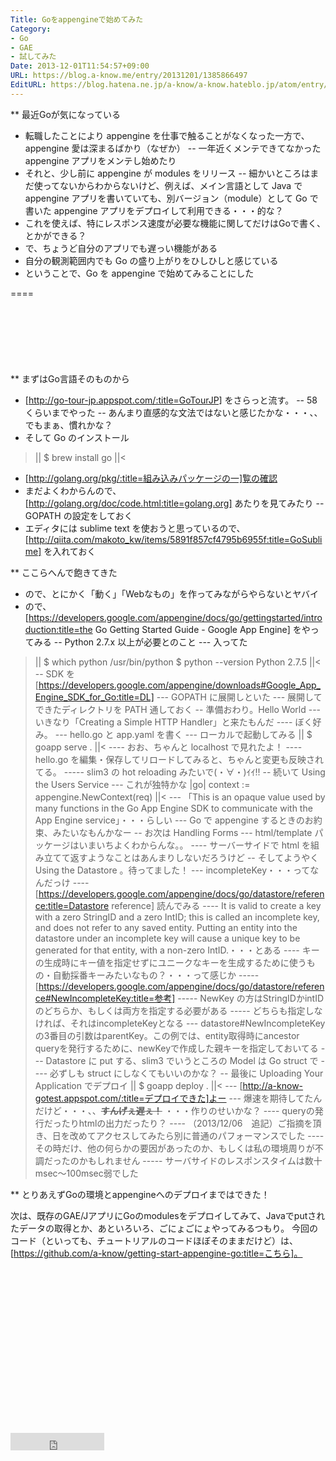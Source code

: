 ```yaml
---
Title: Goをappengineで始めてみた
Category:
- Go
- GAE
- 試してみた
Date: 2013-12-01T11:54:57+09:00
URL: https://blog.a-know.me/entry/20131201/1385866497
EditURL: https://blog.hatena.ne.jp/a-know/a-know.hateblo.jp/atom/entry/12921228815727979252
---
```


** 最近Goが気になっている
- 転職したことにより appengine を仕事で触ることがなくなった一方で、appengine 愛は深まるばかり（なぜか）
-- 一年近くメンテできてなかった appengine アプリをメンテし始めたり
- それと、少し前に appengine が modules をリリース
-- 細かいところはまだ使ってないからわからないけど、例えば、メイン言語として Java で appengine アプリを書いていても、別バージョン（module）として Go で書いた appengine アプリをデプロイして利用できる・・・的な？
- これを使えば、特にレスポンス速度が必要な機能に関してだけはGoで書く、とかができる？
- で、ちょうど自分のアプリでも遅っい機能がある
- 自分の観測範囲内でも Go の盛り上がりをひしひしと感じている
- ということで、Go を appengine で始めてみることにした

====

<script async src="//pagead2.googlesyndication.com/pagead/js/adsbygoogle.js"></script>
<!-- article-top -->
<ins class="adsbygoogle"
     style="display:inline-block;width:728px;height:90px"
     data-ad-client="ca-pub-3463034538369189"
     data-ad-slot="8367620130"></ins>
<script>
(adsbygoogle = window.adsbygoogle || []).push({});
</script>


** まずはGo言語そのものから
- [http://go-tour-jp.appspot.com/:title=GoTourJP] をさらっと流す。
-- 58くらいまでやった
-- あんまり直感的な文法ではないと感じたかな・・・、、でもまぁ、慣れかな？
- そして Go のインストール
>||
$ brew install go
||<
- [http://golang.org/pkg/:title=組み込みパッケージの一]覧の確認
- まだよくわからんので、 [http://golang.org/doc/code.html:title=golang.org] あたりを見てみたり
-- GOPATH の設定をしておく
- エディタには sublime text を使おうと思っているので、[http://qiita.com/makoto_kw/items/5891f857cf4795b6955f:title=GoSublime] を入れておく


** ここらへんで飽きてきた
- ので、とにかく「動く」「Webなもの」を作ってみながらやらないとヤバイ
- ので、[https://developers.google.com/appengine/docs/go/gettingstarted/introduction:title=the Go Getting Started Guide - Google App Engine] をやってみる
-- Python 2.7.x 以上が必要とのこと
--- 入ってた
>||
$ which python
/usr/bin/python
$ python --version
Python 2.7.5
||<
-- SDK を[https://developers.google.com/appengine/downloads#Google_App_Engine_SDK_for_Go:title=DL]
--- GOPATH に展開しといた
--- 展開してできたディレクトリを PATH 通しておく
-- 準備おわり。Hello World
--- いきなり「Creating a Simple HTTP Handler」と来たもんだ
---- ぼく好み。
--- hello.go と app.yaml を書く
--- ローカルで起動してみる
>||
$ goapp serve .
||<
---- おお、ちゃんと localhost で見れたよ！
---- hello.go を編集・保存してリロードしてみると、ちゃんと変更も反映されてる。
----- slim3 の hot reloading みたいで(・∀・)ｲｲ!!
-- 続いて Using the Users Service
--- これが独特かな
>|go|
context := appengine.NewContext(req)
||<
--- 「This is an opaque value used by many functions in the Go App Engine SDK to communicate with the App Engine service」・・・らしい
--- Go で appengine するときのお約束、みたいなもんかなー
-- お次は Handling Forms
--- html/template パッケージはいまいちよくわからんな。。
---- サーバーサイドで html を組み立てて返すようなことはあんまりしないだろうけど
-- そしてようやく Using the Datastore 。待ってました！
--- incompleteKey・・・ってなんだっけ
---- [https://developers.google.com/appengine/docs/go/datastore/reference:title=Datastore reference] 読んでみる
---- It is valid to create a key with a zero StringID and a zero IntID; this is called an incomplete key, and does not refer to any saved entity. Putting an entity into the datastore under an incomplete key will cause a unique key to be generated for that entity, with a non-zero IntID.・・・とある
---- キーの生成時にキー値を指定せずにユニークなキーを生成するために使うもの・自動採番キーみたいなもの？・・・って感じか
----- [https://developers.google.com/appengine/docs/go/datastore/reference#NewIncompleteKey:title=参考]
----- NewKey の方はStringIDかintIDのどちらか、もしくは両方を指定する必要がある
----- どちらも指定しなければ、それはincompleteKeyとなる
--- datastore#NewIncompleteKey の3番目の引数はparentKey。この例では、entity取得時にancestor queryを発行するために、newKeyで作成した親キーを指定しておいてる
--- Datastore に put する、slim3 でいうところの Model は Go struct で
---- 必ずしも struct にしなくてもいいのかな？
-- 最後に Uploading Your Application でデプロイ
>||
 $ goapp deploy .
||<
--- [http://a-know-gotest.appspot.com/:title=デプロイできた]よー
--- 爆速を期待してたんだけど・・・、、<del datetime="2013-12-06T09:44:44+09:00"><span class="deco" style="font-weight:bold;">すんげぇ遅ぇ！</span></del> ・・・作りのせいかな？
---- queryの発行だったりhtmlの出力だったり？
---- （2013/12/06　追記）ご指摘を頂き、日を改めてアクセスしてみたら別に普通のパフォーマンスでした
---- その時だけ、他の何らかの要因があったのか、もしくは私の環境周りが不調だったのかもしれません
----- サーバサイドのレスポンスタイムは数十msec〜100msec弱でした


** とりあえずGoの環境とappengineへのデプロイまではできた！

次は、既存のGAE/JアプリにGoのmodulesをデプロイしてみて、Javaでputされたデータの取得とか、あといろいろ、ごにょごにょやってみるつもり。
今回のコード（といっても、チュートリアルのコードほぼそのままだけど）は、[https://github.com/a-know/getting-start-appengine-go:title=こちら]。


<script async src="//pagead2.googlesyndication.com/pagead/js/adsbygoogle.js"></script>
<!-- article-bottom2 -->
<ins class="adsbygoogle"
     style="display:inline-block;width:300px;height:250px"
     data-ad-client="ca-pub-3463034538369189"
     data-ad-slot="5274552934"></ins>
<script>
(adsbygoogle = window.adsbygoogle || []).push({});
</script>


<iframe src="http://blog.hatena.ne.jp/a-know/a-know.hateblo.jp/subscribe/iframe" allowtransparency="true" frameborder="0" scrolling="no" width="150" height="28"></iframe>
